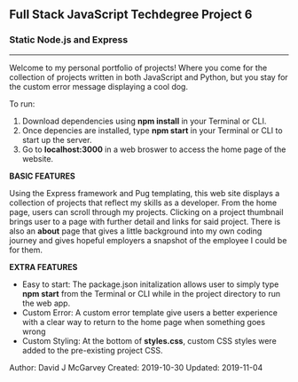 Full Stack JavaScript Techdegree Project 6
--------------------------------------------
###      Static Node.js and Express      ###
--------------------------------------------

Welcome to my personal portfolio of projects! Where you come for the collection of projects written in both JavaScript and Python, but you stay for the custom error message displaying a cool dog.

To run: 
1. Download dependencies using **npm install** in your Terminal or CLI.
2. Once depencies are installed, type **npm start** in your Terminal or CLI to start up the server. 
3. Go to **localhost:3000** in a web broswer to access the home page of the website. 

**BASIC FEATURES**

Using the Express framework and Pug templating, this web site displays a collection of projects that reflect my skills as a developer. From the home page, users can scroll through my projects. Clicking on a project thumbnail brings user to a page with further detail and links for said project. There is also an **about** page that gives a little background into my own coding journey and gives hopeful employers a snapshot of the employee I could be for them. 

  **EXTRA FEATURES**
- Easy to start: The package.json initalization allows user to simply type **npm start** from the Terminal or CLI while in the project directory to run the web app. 
- Custom Error: A custom error template give users a better experience with a clear way to return to the home page when something goes wrong
- Custom Styling: At the bottom of **styles.css**, custom CSS styles were added to the pre-existing project CSS. 

Author: David J McGarvey
Created: 2019-10-30
Updated: 2019-11-04